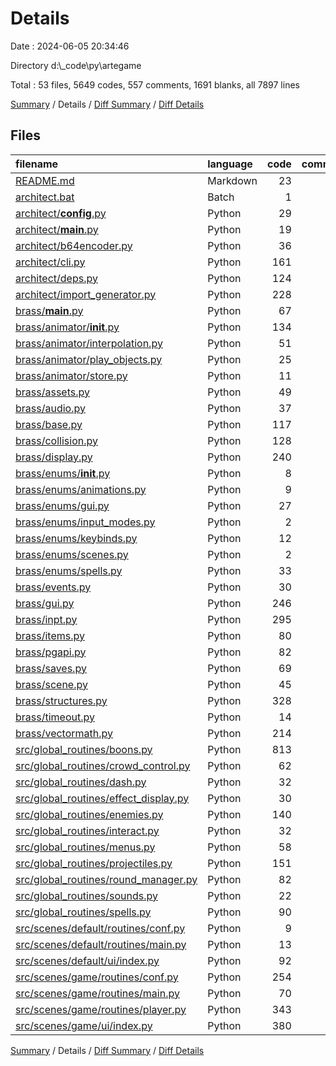 # Details

Date : 2024-06-05 20:34:46

Directory d:\\_code\\py\\artegame

Total : 53 files,  5649 codes, 557 comments, 1691 blanks, all 7897 lines

[Summary](results.md) / Details / [Diff Summary](diff.md) / [Diff Details](diff-details.md)

## Files
| filename | language | code | comment | blank | total |
| :--- | :--- | ---: | ---: | ---: | ---: |
| [README.md](/README.md) | Markdown | 23 | 0 | 14 | 37 |
| [architect.bat](/architect.bat) | Batch | 1 | 0 | 0 | 1 |
| [architect/__config__.py](/architect/__config__.py) | Python | 29 | 6 | 10 | 45 |
| [architect/__main__.py](/architect/__main__.py) | Python | 19 | 0 | 8 | 27 |
| [architect/b64encoder.py](/architect/b64encoder.py) | Python | 36 | 3 | 14 | 53 |
| [architect/cli.py](/architect/cli.py) | Python | 161 | 20 | 59 | 240 |
| [architect/deps.py](/architect/deps.py) | Python | 124 | 10 | 48 | 182 |
| [architect/import_generator.py](/architect/import_generator.py) | Python | 228 | 8 | 68 | 304 |
| [brass/__main__.py](/brass/__main__.py) | Python | 67 | 10 | 22 | 99 |
| [brass/animator/__init__.py](/brass/animator/__init__.py) | Python | 134 | 48 | 63 | 245 |
| [brass/animator/interpolation.py](/brass/animator/interpolation.py) | Python | 51 | 2 | 15 | 68 |
| [brass/animator/play_objects.py](/brass/animator/play_objects.py) | Python | 25 | 0 | 13 | 38 |
| [brass/animator/store.py](/brass/animator/store.py) | Python | 11 | 0 | 7 | 18 |
| [brass/assets.py](/brass/assets.py) | Python | 49 | 4 | 21 | 74 |
| [brass/audio.py](/brass/audio.py) | Python | 37 | 1 | 25 | 63 |
| [brass/base.py](/brass/base.py) | Python | 117 | 1 | 54 | 172 |
| [brass/collision.py](/brass/collision.py) | Python | 128 | 3 | 33 | 164 |
| [brass/display.py](/brass/display.py) | Python | 240 | 33 | 70 | 343 |
| [brass/enums/__init__.py](/brass/enums/__init__.py) | Python | 8 | 1 | 1 | 10 |
| [brass/enums/animations.py](/brass/enums/animations.py) | Python | 9 | 0 | 5 | 14 |
| [brass/enums/gui.py](/brass/enums/gui.py) | Python | 27 | 0 | 8 | 35 |
| [brass/enums/input_modes.py](/brass/enums/input_modes.py) | Python | 2 | 0 | 2 | 4 |
| [brass/enums/keybinds.py](/brass/enums/keybinds.py) | Python | 12 | 0 | 6 | 18 |
| [brass/enums/scenes.py](/brass/enums/scenes.py) | Python | 2 | 1 | 2 | 5 |
| [brass/enums/spells.py](/brass/enums/spells.py) | Python | 33 | 0 | 4 | 37 |
| [brass/events.py](/brass/events.py) | Python | 30 | 0 | 20 | 50 |
| [brass/gui.py](/brass/gui.py) | Python | 246 | 7 | 68 | 321 |
| [brass/inpt.py](/brass/inpt.py) | Python | 295 | 16 | 99 | 410 |
| [brass/items.py](/brass/items.py) | Python | 80 | 11 | 40 | 131 |
| [brass/pgapi.py](/brass/pgapi.py) | Python | 82 | 0 | 48 | 130 |
| [brass/saves.py](/brass/saves.py) | Python | 69 | 8 | 32 | 109 |
| [brass/scene.py](/brass/scene.py) | Python | 45 | 6 | 31 | 82 |
| [brass/structures.py](/brass/structures.py) | Python | 328 | 30 | 112 | 470 |
| [brass/timeout.py](/brass/timeout.py) | Python | 14 | 0 | 8 | 22 |
| [brass/vectormath.py](/brass/vectormath.py) | Python | 214 | 4 | 71 | 289 |
| [src/global_routines/boons.py](/src/global_routines/boons.py) | Python | 813 | 106 | 209 | 1,128 |
| [src/global_routines/crowd_control.py](/src/global_routines/crowd_control.py) | Python | 62 | 3 | 20 | 85 |
| [src/global_routines/dash.py](/src/global_routines/dash.py) | Python | 32 | 2 | 14 | 48 |
| [src/global_routines/effect_display.py](/src/global_routines/effect_display.py) | Python | 30 | 3 | 13 | 46 |
| [src/global_routines/enemies.py](/src/global_routines/enemies.py) | Python | 140 | 5 | 31 | 176 |
| [src/global_routines/interact.py](/src/global_routines/interact.py) | Python | 32 | 0 | 19 | 51 |
| [src/global_routines/menus.py](/src/global_routines/menus.py) | Python | 58 | 2 | 27 | 87 |
| [src/global_routines/projectiles.py](/src/global_routines/projectiles.py) | Python | 151 | 10 | 24 | 185 |
| [src/global_routines/round_manager.py](/src/global_routines/round_manager.py) | Python | 82 | 2 | 23 | 107 |
| [src/global_routines/sounds.py](/src/global_routines/sounds.py) | Python | 22 | 0 | 16 | 38 |
| [src/global_routines/spells.py](/src/global_routines/spells.py) | Python | 90 | 0 | 41 | 131 |
| [src/scenes/default/routines/conf.py](/src/scenes/default/routines/conf.py) | Python | 9 | 5 | 4 | 18 |
| [src/scenes/default/routines/main.py](/src/scenes/default/routines/main.py) | Python | 13 | 6 | 6 | 25 |
| [src/scenes/default/ui/index.py](/src/scenes/default/ui/index.py) | Python | 92 | 10 | 14 | 116 |
| [src/scenes/game/routines/conf.py](/src/scenes/game/routines/conf.py) | Python | 254 | 110 | 13 | 377 |
| [src/scenes/game/routines/main.py](/src/scenes/game/routines/main.py) | Python | 70 | 7 | 9 | 86 |
| [src/scenes/game/routines/player.py](/src/scenes/game/routines/player.py) | Python | 343 | 28 | 94 | 465 |
| [src/scenes/game/ui/index.py](/src/scenes/game/ui/index.py) | Python | 380 | 25 | 13 | 418 |

[Summary](results.md) / Details / [Diff Summary](diff.md) / [Diff Details](diff-details.md)
